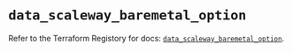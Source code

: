 # `data_scaleway_baremetal_option`

Refer to the Terraform Registory for docs: [`data_scaleway_baremetal_option`](https://www.terraform.io/docs/providers/scaleway/d/baremetal_option).
